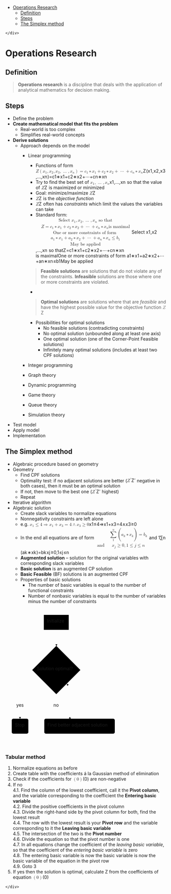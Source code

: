 <!DOCTYPE html>
<html>

<head>
  <meta charset="utf-8">
  <meta name="viewport" content="width=device-width, initial-scale=1.0">
  <title>Operations Research</title>
  <link rel="stylesheet" href="https://stackedit.io/style.css" />
</head>

<body class="stackedit">
  <div class="stackedit__left">
    <div class="stackedit__toc">
      
<ul>
<li><a href="#operations-research">Operations Research</a>
<ul>
<li><a href="#definition">Definition</a></li>
<li><a href="#steps">Steps</a></li>
<li><a href="#the-simplex-method">The Simplex method</a></li>
</ul>
</li>
</ul>

    </div>
  </div>
  <div class="stackedit__right">
    <div class="stackedit__html">
      <h1 id="operations-research">Operations Research</h1>
<h2 id="definition">Definition</h2>
<blockquote>
<p><strong>Operations research</strong> is a discipline that deals with the application of analytical mathematics for decision making.</p>
</blockquote>
<h2 id="steps">Steps</h2>
<ul>
<li>Define the problem</li>
<li><strong>Create mathematical model that fits the problem</strong>
<ul>
<li>Real-world is too complex</li>
<li>Simplifies real-world concepts</li>
</ul>
</li>
<li><strong>Derive solutions</strong>
<ul>
<li>Approach depends on the model
<ul>
<li>
<p>Linear programming</p>
<ul>
<li>Functions of form <span class="katex--inline"><span class="katex"><span class="katex-mathml"><math><semantics><mrow><mi>Z</mi><mo>(</mo><msub><mi>x</mi><mn>1</mn></msub><mo separator="true">,</mo><msub><mi>x</mi><mn>2</mn></msub><mo separator="true">,</mo><msub><mi>x</mi><mn>3</mn></msub><mo separator="true">,</mo><mo>…</mo><mo separator="true">,</mo><msub><mi>x</mi><mi>n</mi></msub><mo>)</mo><mo>=</mo><msub><mi>c</mi><mn>1</mn></msub><mo>∗</mo><msub><mi>x</mi><mn>1</mn></msub><mo>+</mo><msub><mi>c</mi><mn>2</mn></msub><mo>∗</mo><msub><mi>x</mi><mn>2</mn></msub><mo>+</mo><mo>⋯</mo><mo>+</mo><msub><mi>c</mi><mi>n</mi></msub><mo>∗</mo><msub><mi>x</mi><mi>n</mi></msub></mrow><annotation encoding="application/x-tex">Z(x_1,x_2,x_3, \dots, x_n) = c_1*x_1 + c_2*x_2 + \dots + c_n*x_n</annotation></semantics></math></span><span class="katex-html" aria-hidden="true"><span class="strut" style="height: 0.75em;"></span><span class="strut bottom" style="height: 1em; vertical-align: -0.25em;"></span><span class="base"><span style="margin-right: 0.07153em;" class="mord mathit">Z</span><span class="mopen">(</span><span class="mord"><span class="mord mathit">x</span><span class="msupsub"><span class="vlist-t vlist-t2"><span class="vlist-r"><span class="vlist" style="height: 0.301108em;"><span class="" style="top: -2.55em; margin-left: 0em; margin-right: 0.05em;"><span class="pstrut" style="height: 2.7em;"></span><span class="sizing reset-size6 size3 mtight"><span class="mord mathrm mtight">1</span></span></span></span><span class="vlist-s">​</span></span><span class="vlist-r"><span class="vlist" style="height: 0.15em;"></span></span></span></span></span><span class="mpunct">,</span><span class="mord"><span class="mord mathit">x</span><span class="msupsub"><span class="vlist-t vlist-t2"><span class="vlist-r"><span class="vlist" style="height: 0.301108em;"><span class="" style="top: -2.55em; margin-left: 0em; margin-right: 0.05em;"><span class="pstrut" style="height: 2.7em;"></span><span class="sizing reset-size6 size3 mtight"><span class="mord mathrm mtight">2</span></span></span></span><span class="vlist-s">​</span></span><span class="vlist-r"><span class="vlist" style="height: 0.15em;"></span></span></span></span></span><span class="mpunct">,</span><span class="mord"><span class="mord mathit">x</span><span class="msupsub"><span class="vlist-t vlist-t2"><span class="vlist-r"><span class="vlist" style="height: 0.301108em;"><span class="" style="top: -2.55em; margin-left: 0em; margin-right: 0.05em;"><span class="pstrut" style="height: 2.7em;"></span><span class="sizing reset-size6 size3 mtight"><span class="mord mathrm mtight">3</span></span></span></span><span class="vlist-s">​</span></span><span class="vlist-r"><span class="vlist" style="height: 0.15em;"></span></span></span></span></span><span class="mpunct">,</span><span class="minner">…</span><span class="mpunct">,</span><span class="mord"><span class="mord mathit">x</span><span class="msupsub"><span class="vlist-t vlist-t2"><span class="vlist-r"><span class="vlist" style="height: 0.151392em;"><span class="" style="top: -2.55em; margin-left: 0em; margin-right: 0.05em;"><span class="pstrut" style="height: 2.7em;"></span><span class="sizing reset-size6 size3 mtight"><span class="mord mathit mtight">n</span></span></span></span><span class="vlist-s">​</span></span><span class="vlist-r"><span class="vlist" style="height: 0.15em;"></span></span></span></span></span><span class="mclose">)</span><span class="mrel">=</span><span class="mord"><span class="mord mathit">c</span><span class="msupsub"><span class="vlist-t vlist-t2"><span class="vlist-r"><span class="vlist" style="height: 0.301108em;"><span class="" style="top: -2.55em; margin-left: 0em; margin-right: 0.05em;"><span class="pstrut" style="height: 2.7em;"></span><span class="sizing reset-size6 size3 mtight"><span class="mord mathrm mtight">1</span></span></span></span><span class="vlist-s">​</span></span><span class="vlist-r"><span class="vlist" style="height: 0.15em;"></span></span></span></span></span><span class="mbin">∗</span><span class="mord"><span class="mord mathit">x</span><span class="msupsub"><span class="vlist-t vlist-t2"><span class="vlist-r"><span class="vlist" style="height: 0.301108em;"><span class="" style="top: -2.55em; margin-left: 0em; margin-right: 0.05em;"><span class="pstrut" style="height: 2.7em;"></span><span class="sizing reset-size6 size3 mtight"><span class="mord mathrm mtight">1</span></span></span></span><span class="vlist-s">​</span></span><span class="vlist-r"><span class="vlist" style="height: 0.15em;"></span></span></span></span></span><span class="mbin">+</span><span class="mord"><span class="mord mathit">c</span><span class="msupsub"><span class="vlist-t vlist-t2"><span class="vlist-r"><span class="vlist" style="height: 0.301108em;"><span class="" style="top: -2.55em; margin-left: 0em; margin-right: 0.05em;"><span class="pstrut" style="height: 2.7em;"></span><span class="sizing reset-size6 size3 mtight"><span class="mord mathrm mtight">2</span></span></span></span><span class="vlist-s">​</span></span><span class="vlist-r"><span class="vlist" style="height: 0.15em;"></span></span></span></span></span><span class="mbin">∗</span><span class="mord"><span class="mord mathit">x</span><span class="msupsub"><span class="vlist-t vlist-t2"><span class="vlist-r"><span class="vlist" style="height: 0.301108em;"><span class="" style="top: -2.55em; margin-left: 0em; margin-right: 0.05em;"><span class="pstrut" style="height: 2.7em;"></span><span class="sizing reset-size6 size3 mtight"><span class="mord mathrm mtight">2</span></span></span></span><span class="vlist-s">​</span></span><span class="vlist-r"><span class="vlist" style="height: 0.15em;"></span></span></span></span></span><span class="mbin">+</span><span class="minner">⋯</span><span class="mbin">+</span><span class="mord"><span class="mord mathit">c</span><span class="msupsub"><span class="vlist-t vlist-t2"><span class="vlist-r"><span class="vlist" style="height: 0.151392em;"><span class="" style="top: -2.55em; margin-left: 0em; margin-right: 0.05em;"><span class="pstrut" style="height: 2.7em;"></span><span class="sizing reset-size6 size3 mtight"><span class="mord mathit mtight">n</span></span></span></span><span class="vlist-s">​</span></span><span class="vlist-r"><span class="vlist" style="height: 0.15em;"></span></span></span></span></span><span class="mbin">∗</span><span class="mord"><span class="mord mathit">x</span><span class="msupsub"><span class="vlist-t vlist-t2"><span class="vlist-r"><span class="vlist" style="height: 0.151392em;"><span class="" style="top: -2.55em; margin-left: 0em; margin-right: 0.05em;"><span class="pstrut" style="height: 2.7em;"></span><span class="sizing reset-size6 size3 mtight"><span class="mord mathit mtight">n</span></span></span></span><span class="vlist-s">​</span></span><span class="vlist-r"><span class="vlist" style="height: 0.15em;"></span></span></span></span></span></span></span></span></span></li>
<li>Try to find the best set of <span class="katex--inline"><span class="katex"><span class="katex-mathml"><math><semantics><mrow><msub><mi>x</mi><mn>1</mn></msub><mo separator="true">,</mo><mo>…</mo><mo separator="true">,</mo><msub><mi>x</mi><mi>n</mi></msub></mrow><annotation encoding="application/x-tex">x_1, \dots, x_n</annotation></semantics></math></span><span class="katex-html" aria-hidden="true"><span class="strut" style="height: 0.43056em;"></span><span class="strut bottom" style="height: 0.625em; vertical-align: -0.19444em;"></span><span class="base"><span class="mord"><span class="mord mathit">x</span><span class="msupsub"><span class="vlist-t vlist-t2"><span class="vlist-r"><span class="vlist" style="height: 0.301108em;"><span class="" style="top: -2.55em; margin-left: 0em; margin-right: 0.05em;"><span class="pstrut" style="height: 2.7em;"></span><span class="sizing reset-size6 size3 mtight"><span class="mord mathrm mtight">1</span></span></span></span><span class="vlist-s">​</span></span><span class="vlist-r"><span class="vlist" style="height: 0.15em;"></span></span></span></span></span><span class="mpunct">,</span><span class="minner">…</span><span class="mpunct">,</span><span class="mord"><span class="mord mathit">x</span><span class="msupsub"><span class="vlist-t vlist-t2"><span class="vlist-r"><span class="vlist" style="height: 0.151392em;"><span class="" style="top: -2.55em; margin-left: 0em; margin-right: 0.05em;"><span class="pstrut" style="height: 2.7em;"></span><span class="sizing reset-size6 size3 mtight"><span class="mord mathit mtight">n</span></span></span></span><span class="vlist-s">​</span></span><span class="vlist-r"><span class="vlist" style="height: 0.15em;"></span></span></span></span></span></span></span></span></span> so that the value of <span class="katex--inline"><span class="katex"><span class="katex-mathml"><math><semantics><mrow><mi>Z</mi></mrow><annotation encoding="application/x-tex">Z</annotation></semantics></math></span><span class="katex-html" aria-hidden="true"><span class="strut" style="height: 0.68333em;"></span><span class="strut bottom" style="height: 0.68333em; vertical-align: 0em;"></span><span class="base"><span style="margin-right: 0.07153em;" class="mord mathit">Z</span></span></span></span></span> is maximized or minimized</li>
<li>Goal: minimize/maximize <span class="katex--inline"><span class="katex"><span class="katex-mathml"><math><semantics><mrow><mi>Z</mi></mrow><annotation encoding="application/x-tex">Z</annotation></semantics></math></span><span class="katex-html" aria-hidden="true"><span class="strut" style="height: 0.68333em;"></span><span class="strut bottom" style="height: 0.68333em; vertical-align: 0em;"></span><span class="base"><span style="margin-right: 0.07153em;" class="mord mathit">Z</span></span></span></span></span></li>
<li><span class="katex--inline"><span class="katex"><span class="katex-mathml"><math><semantics><mrow><mi>Z</mi></mrow><annotation encoding="application/x-tex">Z</annotation></semantics></math></span><span class="katex-html" aria-hidden="true"><span class="strut" style="height: 0.68333em;"></span><span class="strut bottom" style="height: 0.68333em; vertical-align: 0em;"></span><span class="base"><span style="margin-right: 0.07153em;" class="mord mathit">Z</span></span></span></span></span> is the <em>objective function</em></li>
<li><span class="katex--inline"><span class="katex"><span class="katex-mathml"><math><semantics><mrow><mi>Z</mi></mrow><annotation encoding="application/x-tex">Z</annotation></semantics></math></span><span class="katex-html" aria-hidden="true"><span class="strut" style="height: 0.68333em;"></span><span class="strut bottom" style="height: 0.68333em; vertical-align: 0em;"></span><span class="base"><span style="margin-right: 0.07153em;" class="mord mathit">Z</span></span></span></span></span> often has <em>constraints</em> which limit the values the variables can take</li>
<li>Standard form:<br>
<span class="katex--display"><span class="katex-display"><span class="katex"><span class="katex-mathml"><math><semantics><mrow><mtable><mtr><mtd><mstyle displaystyle="true" scriptlevel="0"><mrow></mrow></mstyle></mtd><mtd><mstyle displaystyle="true" scriptlevel="0"><mrow><mrow></mrow><mtext>Select&nbsp;</mtext><msub><mi>x</mi><mn>1</mn></msub><mo separator="true">,</mo><msub><mi>x</mi><mn>2</mn></msub><mo separator="true">,</mo><mo>…</mo><mo separator="true">,</mo><msub><mi>x</mi><mi>n</mi></msub><mtext>&nbsp;so&nbsp;that</mtext></mrow></mstyle></mtd></mtr><mtr><mtd><mstyle displaystyle="true" scriptlevel="0"><mrow></mrow></mstyle></mtd><mtd><mstyle displaystyle="true" scriptlevel="0"><mrow><mrow></mrow><mi>Z</mi><mo>=</mo><msub><mi>c</mi><mn>1</mn></msub><mo>∗</mo><msub><mi>x</mi><mn>1</mn></msub><mo>+</mo><msub><mi>c</mi><mn>2</mn></msub><mo>∗</mo><msub><mi>x</mi><mn>2</mn></msub><mo>+</mo><mo>⋯</mo><mo>+</mo><msub><mi>c</mi><mi>n</mi></msub><mo>∗</mo><msub><mi>x</mi><mi>n</mi></msub><mtext>is&nbsp;maximal</mtext></mrow></mstyle></mtd></mtr><mtr><mtd><mstyle displaystyle="true" scriptlevel="0"><mrow></mrow></mstyle></mtd><mtd><mstyle displaystyle="true" scriptlevel="0"><mrow><mrow></mrow><mtext>One&nbsp;or&nbsp;more&nbsp;constraints&nbsp;of&nbsp;form&nbsp;</mtext></mrow></mstyle></mtd></mtr><mtr><mtd><mstyle displaystyle="true" scriptlevel="0"><mrow></mrow></mstyle></mtd><mtd><mstyle displaystyle="true" scriptlevel="0"><mrow><mrow></mrow><msub><mi>a</mi><mn>1</mn></msub><mo>∗</mo><msub><mi>x</mi><mn>1</mn></msub><mo>+</mo><msub><mi>a</mi><mn>2</mn></msub><mo>∗</mo><msub><mi>x</mi><mn>2</mn></msub><mo>+</mo><mo>⋯</mo><mo>+</mo><msub><mi>a</mi><mi>n</mi></msub><mo>∗</mo><msub><mi>x</mi><mi>n</mi></msub><mo>≤</mo><msub><mi>b</mi><mn>1</mn></msub></mrow></mstyle></mtd></mtr><mtr><mtd><mstyle displaystyle="true" scriptlevel="0"><mrow></mrow></mstyle></mtd><mtd><mstyle displaystyle="true" scriptlevel="0"><mrow><mrow></mrow><mtext>May&nbsp;be&nbsp;applied</mtext></mrow></mstyle></mtd></mtr></mtable></mrow><annotation encoding="application/x-tex">
\begin{aligned}
&amp;\text{Select } x_1, x_2, \dots, x_n \text{ so that} \\
&amp;Z = c_1*x_1 + c_2*x_2 + \dots + c_n*x_n \text{is maximal} \\
&amp;\text{One or more constraints of form } \\
&amp;a_1*x_1 + a_2*x_2 + \dots +a_n*x_n \leq b_1 \\
&amp;\text{May be applied}
\end{aligned}
</annotation></semantics></math></span><span class="katex-html" aria-hidden="true"><span class="strut" style="height: 4em;"></span><span class="strut bottom" style="height: 7.5em; vertical-align: -3.5em;"></span><span class="base"><span class="mord"><span class="mtable"><span class="col-align-r"><span class="vlist-t vlist-t2"><span class="vlist-r"><span class="vlist" style="height: 4em;"><span class="" style="top: -6em;"><span class="pstrut" style="height: 2.84em;"></span><span class="mord"></span></span><span class="" style="top: -4.5em;"><span class="pstrut" style="height: 2.84em;"></span><span class="mord"></span></span><span class="" style="top: -3em;"><span class="pstrut" style="height: 2.84em;"></span><span class="mord"></span></span><span class="" style="top: -1.5em;"><span class="pstrut" style="height: 2.84em;"></span><span class="mord"></span></span><span class="" style="top: 1.77636e-15em;"><span class="pstrut" style="height: 2.84em;"></span><span class="mord"></span></span></span><span class="vlist-s">​</span></span><span class="vlist-r"><span class="vlist" style="height: 3.5em;"></span></span></span></span><span class="col-align-l"><span class="vlist-t vlist-t2"><span class="vlist-r"><span class="vlist" style="height: 4em;"><span class="" style="top: -6.16em;"><span class="pstrut" style="height: 3em;"></span><span class="mord"><span class="mord"></span><span class="mord text"><span class="mord mathrm">Select&nbsp;</span></span><span class="mord"><span class="mord mathit">x</span><span class="msupsub"><span class="vlist-t vlist-t2"><span class="vlist-r"><span class="vlist" style="height: 0.301108em;"><span class="" style="top: -2.55em; margin-left: 0em; margin-right: 0.05em;"><span class="pstrut" style="height: 2.7em;"></span><span class="sizing reset-size6 size3 mtight"><span class="mord mathrm mtight">1</span></span></span></span><span class="vlist-s">​</span></span><span class="vlist-r"><span class="vlist" style="height: 0.15em;"></span></span></span></span></span><span class="mpunct">,</span><span class="mord"><span class="mord mathit">x</span><span class="msupsub"><span class="vlist-t vlist-t2"><span class="vlist-r"><span class="vlist" style="height: 0.301108em;"><span class="" style="top: -2.55em; margin-left: 0em; margin-right: 0.05em;"><span class="pstrut" style="height: 2.7em;"></span><span class="sizing reset-size6 size3 mtight"><span class="mord mathrm mtight">2</span></span></span></span><span class="vlist-s">​</span></span><span class="vlist-r"><span class="vlist" style="height: 0.15em;"></span></span></span></span></span><span class="mpunct">,</span><span class="minner">…</span><span class="mpunct">,</span><span class="mord"><span class="mord mathit">x</span><span class="msupsub"><span class="vlist-t vlist-t2"><span class="vlist-r"><span class="vlist" style="height: 0.151392em;"><span class="" style="top: -2.55em; margin-left: 0em; margin-right: 0.05em;"><span class="pstrut" style="height: 2.7em;"></span><span class="sizing reset-size6 size3 mtight"><span class="mord mathit mtight">n</span></span></span></span><span class="vlist-s">​</span></span><span class="vlist-r"><span class="vlist" style="height: 0.15em;"></span></span></span></span></span><span class="mord text"><span class="mord mathrm">&nbsp;so&nbsp;that</span></span></span></span><span class="" style="top: -4.66em;"><span class="pstrut" style="height: 3em;"></span><span class="mord"><span class="mord"></span><span style="margin-right: 0.07153em;" class="mord mathit">Z</span><span class="mrel">=</span><span class="mord"><span class="mord mathit">c</span><span class="msupsub"><span class="vlist-t vlist-t2"><span class="vlist-r"><span class="vlist" style="height: 0.301108em;"><span class="" style="top: -2.55em; margin-left: 0em; margin-right: 0.05em;"><span class="pstrut" style="height: 2.7em;"></span><span class="sizing reset-size6 size3 mtight"><span class="mord mathrm mtight">1</span></span></span></span><span class="vlist-s">​</span></span><span class="vlist-r"><span class="vlist" style="height: 0.15em;"></span></span></span></span></span><span class="mbin">∗</span><span class="mord"><span class="mord mathit">x</span><span class="msupsub"><span class="vlist-t vlist-t2"><span class="vlist-r"><span class="vlist" style="height: 0.301108em;"><span class="" style="top: -2.55em; margin-left: 0em; margin-right: 0.05em;"><span class="pstrut" style="height: 2.7em;"></span><span class="sizing reset-size6 size3 mtight"><span class="mord mathrm mtight">1</span></span></span></span><span class="vlist-s">​</span></span><span class="vlist-r"><span class="vlist" style="height: 0.15em;"></span></span></span></span></span><span class="mbin">+</span><span class="mord"><span class="mord mathit">c</span><span class="msupsub"><span class="vlist-t vlist-t2"><span class="vlist-r"><span class="vlist" style="height: 0.301108em;"><span class="" style="top: -2.55em; margin-left: 0em; margin-right: 0.05em;"><span class="pstrut" style="height: 2.7em;"></span><span class="sizing reset-size6 size3 mtight"><span class="mord mathrm mtight">2</span></span></span></span><span class="vlist-s">​</span></span><span class="vlist-r"><span class="vlist" style="height: 0.15em;"></span></span></span></span></span><span class="mbin">∗</span><span class="mord"><span class="mord mathit">x</span><span class="msupsub"><span class="vlist-t vlist-t2"><span class="vlist-r"><span class="vlist" style="height: 0.301108em;"><span class="" style="top: -2.55em; margin-left: 0em; margin-right: 0.05em;"><span class="pstrut" style="height: 2.7em;"></span><span class="sizing reset-size6 size3 mtight"><span class="mord mathrm mtight">2</span></span></span></span><span class="vlist-s">​</span></span><span class="vlist-r"><span class="vlist" style="height: 0.15em;"></span></span></span></span></span><span class="mbin">+</span><span class="minner">⋯</span><span class="mbin">+</span><span class="mord"><span class="mord mathit">c</span><span class="msupsub"><span class="vlist-t vlist-t2"><span class="vlist-r"><span class="vlist" style="height: 0.151392em;"><span class="" style="top: -2.55em; margin-left: 0em; margin-right: 0.05em;"><span class="pstrut" style="height: 2.7em;"></span><span class="sizing reset-size6 size3 mtight"><span class="mord mathit mtight">n</span></span></span></span><span class="vlist-s">​</span></span><span class="vlist-r"><span class="vlist" style="height: 0.15em;"></span></span></span></span></span><span class="mbin">∗</span><span class="mord"><span class="mord mathit">x</span><span class="msupsub"><span class="vlist-t vlist-t2"><span class="vlist-r"><span class="vlist" style="height: 0.151392em;"><span class="" style="top: -2.55em; margin-left: 0em; margin-right: 0.05em;"><span class="pstrut" style="height: 2.7em;"></span><span class="sizing reset-size6 size3 mtight"><span class="mord mathit mtight">n</span></span></span></span><span class="vlist-s">​</span></span><span class="vlist-r"><span class="vlist" style="height: 0.15em;"></span></span></span></span></span><span class="mord text"><span class="mord mathrm">is&nbsp;maximal</span></span></span></span><span class="" style="top: -3.16em;"><span class="pstrut" style="height: 3em;"></span><span class="mord"><span class="mord"></span><span class="mord text"><span class="mord mathrm">One&nbsp;or&nbsp;more&nbsp;constraints&nbsp;of&nbsp;form&nbsp;</span></span></span></span><span class="" style="top: -1.66em;"><span class="pstrut" style="height: 3em;"></span><span class="mord"><span class="mord"></span><span class="mord"><span class="mord mathit">a</span><span class="msupsub"><span class="vlist-t vlist-t2"><span class="vlist-r"><span class="vlist" style="height: 0.301108em;"><span class="" style="top: -2.55em; margin-left: 0em; margin-right: 0.05em;"><span class="pstrut" style="height: 2.7em;"></span><span class="sizing reset-size6 size3 mtight"><span class="mord mathrm mtight">1</span></span></span></span><span class="vlist-s">​</span></span><span class="vlist-r"><span class="vlist" style="height: 0.15em;"></span></span></span></span></span><span class="mbin">∗</span><span class="mord"><span class="mord mathit">x</span><span class="msupsub"><span class="vlist-t vlist-t2"><span class="vlist-r"><span class="vlist" style="height: 0.301108em;"><span class="" style="top: -2.55em; margin-left: 0em; margin-right: 0.05em;"><span class="pstrut" style="height: 2.7em;"></span><span class="sizing reset-size6 size3 mtight"><span class="mord mathrm mtight">1</span></span></span></span><span class="vlist-s">​</span></span><span class="vlist-r"><span class="vlist" style="height: 0.15em;"></span></span></span></span></span><span class="mbin">+</span><span class="mord"><span class="mord mathit">a</span><span class="msupsub"><span class="vlist-t vlist-t2"><span class="vlist-r"><span class="vlist" style="height: 0.301108em;"><span class="" style="top: -2.55em; margin-left: 0em; margin-right: 0.05em;"><span class="pstrut" style="height: 2.7em;"></span><span class="sizing reset-size6 size3 mtight"><span class="mord mathrm mtight">2</span></span></span></span><span class="vlist-s">​</span></span><span class="vlist-r"><span class="vlist" style="height: 0.15em;"></span></span></span></span></span><span class="mbin">∗</span><span class="mord"><span class="mord mathit">x</span><span class="msupsub"><span class="vlist-t vlist-t2"><span class="vlist-r"><span class="vlist" style="height: 0.301108em;"><span class="" style="top: -2.55em; margin-left: 0em; margin-right: 0.05em;"><span class="pstrut" style="height: 2.7em;"></span><span class="sizing reset-size6 size3 mtight"><span class="mord mathrm mtight">2</span></span></span></span><span class="vlist-s">​</span></span><span class="vlist-r"><span class="vlist" style="height: 0.15em;"></span></span></span></span></span><span class="mbin">+</span><span class="minner">⋯</span><span class="mbin">+</span><span class="mord"><span class="mord mathit">a</span><span class="msupsub"><span class="vlist-t vlist-t2"><span class="vlist-r"><span class="vlist" style="height: 0.151392em;"><span class="" style="top: -2.55em; margin-left: 0em; margin-right: 0.05em;"><span class="pstrut" style="height: 2.7em;"></span><span class="sizing reset-size6 size3 mtight"><span class="mord mathit mtight">n</span></span></span></span><span class="vlist-s">​</span></span><span class="vlist-r"><span class="vlist" style="height: 0.15em;"></span></span></span></span></span><span class="mbin">∗</span><span class="mord"><span class="mord mathit">x</span><span class="msupsub"><span class="vlist-t vlist-t2"><span class="vlist-r"><span class="vlist" style="height: 0.151392em;"><span class="" style="top: -2.55em; margin-left: 0em; margin-right: 0.05em;"><span class="pstrut" style="height: 2.7em;"></span><span class="sizing reset-size6 size3 mtight"><span class="mord mathit mtight">n</span></span></span></span><span class="vlist-s">​</span></span><span class="vlist-r"><span class="vlist" style="height: 0.15em;"></span></span></span></span></span><span class="mrel">≤</span><span class="mord"><span class="mord mathit">b</span><span class="msupsub"><span class="vlist-t vlist-t2"><span class="vlist-r"><span class="vlist" style="height: 0.301108em;"><span class="" style="top: -2.55em; margin-left: 0em; margin-right: 0.05em;"><span class="pstrut" style="height: 2.7em;"></span><span class="sizing reset-size6 size3 mtight"><span class="mord mathrm mtight">1</span></span></span></span><span class="vlist-s">​</span></span><span class="vlist-r"><span class="vlist" style="height: 0.15em;"></span></span></span></span></span></span></span><span class="" style="top: -0.16em;"><span class="pstrut" style="height: 3em;"></span><span class="mord"><span class="mord"></span><span class="mord text"><span class="mord mathrm">May&nbsp;be&nbsp;applied</span></span></span></span></span><span class="vlist-s">​</span></span><span class="vlist-r"><span class="vlist" style="height: 3.5em;"></span></span></span></span></span></span></span></span></span></span></span></li>
</ul>
<blockquote>
<p><strong>Feasible solutions</strong> are solutions that do not violate any of the constraints. <strong>Infeasible</strong> solutions are those where one or more constraints are violated.</p>
</blockquote>
<ul>
<li>&nbsp;</li>
</ul>
<blockquote>
<p><strong>Optimal solutions</strong> are solutions where that are <em>feasible</em> and have the highest possible value for the objective function <span class="katex--inline"><span class="katex"><span class="katex-mathml"><math><semantics><mrow><mi>Z</mi></mrow><annotation encoding="application/x-tex">Z</annotation></semantics></math></span><span class="katex-html" aria-hidden="true"><span class="strut" style="height: 0.68333em;"></span><span class="strut bottom" style="height: 0.68333em; vertical-align: 0em;"></span><span class="base"><span style="margin-right: 0.07153em;" class="mord mathit">Z</span></span></span></span></span></p>
</blockquote>
<ul>
<li>Possibilities for optimal solutions
<ul>
<li>No feasible solutions (contradicting constraints)</li>
<li>No optimal solution (unbounded along at least one axis)</li>
<li>One optimal solution (one of the Corner-Point Feasible solutions)</li>
<li>Infinitely many optimal solutions (includes at least two CPF solutions)</li>
</ul>
</li>
</ul>
</li>
<li>
<p>Integer programming</p>
</li>
<li>
<p>Graph theory</p>
</li>
<li>
<p>Dynamic programming</p>
</li>
<li>
<p>Game theory</p>
</li>
<li>
<p>Queue theory</p>
</li>
<li>
<p>Simulation theory</p>
</li>
</ul>
</li>
</ul>
</li>
<li>Test model</li>
<li>Apply model</li>
<li>Implementation</li>
</ul>
<h2 id="the-simplex-method">The Simplex method</h2>
<ul>
<li>Algebraic procedure based on geometry</li>
<li>Geometry
<ul>
<li>Find CPF solutions</li>
<li>Optimality test: if no adjacent solutions are better (<span class="katex--inline"><span class="katex"><span class="katex-mathml"><math><semantics><mrow><msup><mi>Z</mi><mo mathvariant="normal">′</mo></msup></mrow><annotation encoding="application/x-tex">Z'</annotation></semantics></math></span><span class="katex-html" aria-hidden="true"><span class="strut" style="height: 0.751892em;"></span><span class="strut bottom" style="height: 0.751892em; vertical-align: 0em;"></span><span class="base"><span class="mord"><span style="margin-right: 0.07153em;" class="mord mathit">Z</span><span class="msupsub"><span class="vlist-t"><span class="vlist-r"><span class="vlist" style="height: 0.751892em;"><span class="" style="top: -3.063em; margin-right: 0.05em;"><span class="pstrut" style="height: 2.7em;"></span><span class="sizing reset-size6 size3 mtight"><span class="mord mtight"><span class="mord mathrm mtight">′</span></span></span></span></span></span></span></span></span></span></span></span></span> negative in both cases), then it must be an optimal solution</li>
<li>If not, then move to the best one (<span class="katex--inline"><span class="katex"><span class="katex-mathml"><math><semantics><mrow><msup><mi>Z</mi><mo mathvariant="normal">′</mo></msup></mrow><annotation encoding="application/x-tex">Z'</annotation></semantics></math></span><span class="katex-html" aria-hidden="true"><span class="strut" style="height: 0.751892em;"></span><span class="strut bottom" style="height: 0.751892em; vertical-align: 0em;"></span><span class="base"><span class="mord"><span style="margin-right: 0.07153em;" class="mord mathit">Z</span><span class="msupsub"><span class="vlist-t"><span class="vlist-r"><span class="vlist" style="height: 0.751892em;"><span class="" style="top: -3.063em; margin-right: 0.05em;"><span class="pstrut" style="height: 2.7em;"></span><span class="sizing reset-size6 size3 mtight"><span class="mord mtight"><span class="mord mathrm mtight">′</span></span></span></span></span></span></span></span></span></span></span></span></span> highest)</li>
<li>Repeat</li>
</ul>
</li>
<li>Iterative algorithm</li>
<li>Algebraic solution
<ul>
<li>Create slack variables to normalize equations</li>
<li>Nonnegativity constraints are left alone</li>
<li>e.g. <span class="katex--inline"><span class="katex"><span class="katex-mathml"><math><semantics><mrow><msub><mi>x</mi><mn>1</mn></msub><mo>≤</mo><mn>4</mn><mo>⇒</mo><msub><mi>x</mi><mn>1</mn></msub><mo>+</mo><msub><mi>x</mi><mn>3</mn></msub><mo>=</mo><mn>4</mn><mo>∧</mo><msub><mi>x</mi><mn>3</mn></msub><mo>≥</mo><mn>0</mn></mrow><annotation encoding="application/x-tex">x_1 \leq 4 \Rightarrow x_1+x_3 = 4 \land x_3 \geq 0</annotation></semantics></math></span><span class="katex-html" aria-hidden="true"><span class="strut" style="height: 0.64444em;"></span><span class="strut bottom" style="height: 0.79444em; vertical-align: -0.15em;"></span><span class="base"><span class="mord"><span class="mord mathit">x</span><span class="msupsub"><span class="vlist-t vlist-t2"><span class="vlist-r"><span class="vlist" style="height: 0.301108em;"><span class="" style="top: -2.55em; margin-left: 0em; margin-right: 0.05em;"><span class="pstrut" style="height: 2.7em;"></span><span class="sizing reset-size6 size3 mtight"><span class="mord mathrm mtight">1</span></span></span></span><span class="vlist-s">​</span></span><span class="vlist-r"><span class="vlist" style="height: 0.15em;"></span></span></span></span></span><span class="mrel">≤</span><span class="mord mathrm">4</span><span class="mrel">⇒</span><span class="mord"><span class="mord mathit">x</span><span class="msupsub"><span class="vlist-t vlist-t2"><span class="vlist-r"><span class="vlist" style="height: 0.301108em;"><span class="" style="top: -2.55em; margin-left: 0em; margin-right: 0.05em;"><span class="pstrut" style="height: 2.7em;"></span><span class="sizing reset-size6 size3 mtight"><span class="mord mathrm mtight">1</span></span></span></span><span class="vlist-s">​</span></span><span class="vlist-r"><span class="vlist" style="height: 0.15em;"></span></span></span></span></span><span class="mbin">+</span><span class="mord"><span class="mord mathit">x</span><span class="msupsub"><span class="vlist-t vlist-t2"><span class="vlist-r"><span class="vlist" style="height: 0.301108em;"><span class="" style="top: -2.55em; margin-left: 0em; margin-right: 0.05em;"><span class="pstrut" style="height: 2.7em;"></span><span class="sizing reset-size6 size3 mtight"><span class="mord mathrm mtight">3</span></span></span></span><span class="vlist-s">​</span></span><span class="vlist-r"><span class="vlist" style="height: 0.15em;"></span></span></span></span></span><span class="mrel">=</span><span class="mord mathrm">4</span><span class="mbin">∧</span><span class="mord"><span class="mord mathit">x</span><span class="msupsub"><span class="vlist-t vlist-t2"><span class="vlist-r"><span class="vlist" style="height: 0.301108em;"><span class="" style="top: -2.55em; margin-left: 0em; margin-right: 0.05em;"><span class="pstrut" style="height: 2.7em;"></span><span class="sizing reset-size6 size3 mtight"><span class="mord mathrm mtight">3</span></span></span></span><span class="vlist-s">​</span></span><span class="vlist-r"><span class="vlist" style="height: 0.15em;"></span></span></span></span></span><span class="mrel">≥</span><span class="mord mathrm">0</span></span></span></span></span></li>
<li>In the end all equations are of form <span class="katex--display"><span class="katex-display"><span class="katex"><span class="katex-mathml"><math><semantics><mrow><mtable><mtr><mtd><mstyle displaystyle="true" scriptlevel="0"><mrow></mrow></mstyle></mtd><mtd><mstyle displaystyle="true" scriptlevel="0"><mrow><mrow></mrow><munderover><mo>∑</mo><mn>1</mn><mi>n</mi></munderover><mo>(</mo><msub><mi>a</mi><mi>k</mi></msub><mo>∗</mo><msub><mi>x</mi><mi>k</mi></msub><mo>)</mo><mo>=</mo><msub><mi>b</mi><mi>k</mi></msub></mrow></mstyle></mtd></mtr><mtr><mtd><mstyle displaystyle="true" scriptlevel="0"><mrow><mtext>and&nbsp;</mtext></mrow></mstyle></mtd><mtd><mstyle displaystyle="true" scriptlevel="0"><mrow><mrow></mrow><msub><mi>x</mi><mi>j</mi></msub><mo>≥</mo><mn>0</mn><mo separator="true">,</mo><mn>1</mn><mo>≤</mo><mi>j</mi><mo>≤</mo><mi>n</mi></mrow></mstyle></mtd></mtr></mtable></mrow><annotation encoding="application/x-tex"> \begin{aligned}
&amp; \sum_1^n(a_k*x_k) = b_k \\
\text{and } &amp; x_j \geq 0, 1\leq j\leq n
\end{aligned}</annotation></semantics></math></span><span class="katex-html" aria-hidden="true"><span class="strut" style="height: 2.60926em;"></span><span class="strut bottom" style="height: 4.71851em; vertical-align: -2.10926em;"></span><span class="base"><span class="mord"><span class="mtable"><span class="col-align-r"><span class="vlist-t vlist-t2"><span class="vlist-r"><span class="vlist" style="height: 2.60926em;"><span class="" style="top: -4.60926em;"><span class="pstrut" style="height: 3.6514em;"></span><span class="mord"></span></span><span class="" style="top: -2.20214em;"><span class="pstrut" style="height: 3.6514em;"></span><span class="mord"><span class="mord text"><span class="mord mathrm">and&nbsp;</span></span></span></span></span><span class="vlist-s">​</span></span><span class="vlist-r"><span class="vlist" style="height: 2.10926em;"></span></span></span></span><span class="col-align-l"><span class="vlist-t vlist-t2"><span class="vlist-r"><span class="vlist" style="height: 2.60926em;"><span class="" style="top: -4.60926em;"><span class="pstrut" style="height: 3.6514em;"></span><span class="mord"><span class="mord"></span><span class="mop op-limits"><span class="vlist-t vlist-t2"><span class="vlist-r"><span class="vlist" style="height: 1.6514em;"><span class="" style="top: -1.88289em; margin-left: 0em;"><span class="pstrut" style="height: 3.05em;"></span><span class="sizing reset-size6 size3 mtight"><span class="mord mathrm mtight">1</span></span></span><span class="" style="top: -3.05001em;"><span class="pstrut" style="height: 3.05em;"></span><span class=""><span class="mop op-symbol large-op">∑</span></span></span><span class="" style="top: -4.30001em; margin-left: 0em;"><span class="pstrut" style="height: 3.05em;"></span><span class="sizing reset-size6 size3 mtight"><span class="mord mathit mtight">n</span></span></span></span><span class="vlist-s">​</span></span><span class="vlist-r"><span class="vlist" style="height: 1.26711em;"></span></span></span></span><span class="mopen">(</span><span class="mord"><span class="mord mathit">a</span><span class="msupsub"><span class="vlist-t vlist-t2"><span class="vlist-r"><span class="vlist" style="height: 0.336108em;"><span class="" style="top: -2.55em; margin-left: 0em; margin-right: 0.05em;"><span class="pstrut" style="height: 2.7em;"></span><span class="sizing reset-size6 size3 mtight"><span style="margin-right: 0.03148em;" class="mord mathit mtight">k</span></span></span></span><span class="vlist-s">​</span></span><span class="vlist-r"><span class="vlist" style="height: 0.15em;"></span></span></span></span></span><span class="mbin">∗</span><span class="mord"><span class="mord mathit">x</span><span class="msupsub"><span class="vlist-t vlist-t2"><span class="vlist-r"><span class="vlist" style="height: 0.336108em;"><span class="" style="top: -2.55em; margin-left: 0em; margin-right: 0.05em;"><span class="pstrut" style="height: 2.7em;"></span><span class="sizing reset-size6 size3 mtight"><span style="margin-right: 0.03148em;" class="mord mathit mtight">k</span></span></span></span><span class="vlist-s">​</span></span><span class="vlist-r"><span class="vlist" style="height: 0.15em;"></span></span></span></span></span><span class="mclose">)</span><span class="mrel">=</span><span class="mord"><span class="mord mathit">b</span><span class="msupsub"><span class="vlist-t vlist-t2"><span class="vlist-r"><span class="vlist" style="height: 0.336108em;"><span class="" style="top: -2.55em; margin-left: 0em; margin-right: 0.05em;"><span class="pstrut" style="height: 2.7em;"></span><span class="sizing reset-size6 size3 mtight"><span style="margin-right: 0.03148em;" class="mord mathit mtight">k</span></span></span></span><span class="vlist-s">​</span></span><span class="vlist-r"><span class="vlist" style="height: 0.15em;"></span></span></span></span></span></span></span><span class="" style="top: -2.20214em;"><span class="pstrut" style="height: 3.6514em;"></span><span class="mord"><span class="mord"></span><span class="mord"><span class="mord mathit">x</span><span class="msupsub"><span class="vlist-t vlist-t2"><span class="vlist-r"><span class="vlist" style="height: 0.311664em;"><span class="" style="top: -2.55em; margin-left: 0em; margin-right: 0.05em;"><span class="pstrut" style="height: 2.7em;"></span><span class="sizing reset-size6 size3 mtight"><span style="margin-right: 0.05724em;" class="mord mathit mtight">j</span></span></span></span><span class="vlist-s">​</span></span><span class="vlist-r"><span class="vlist" style="height: 0.286108em;"></span></span></span></span></span><span class="mrel">≥</span><span class="mord mathrm">0</span><span class="mpunct">,</span><span class="mord mathrm">1</span><span class="mrel">≤</span><span style="margin-right: 0.05724em;" class="mord mathit">j</span><span class="mrel">≤</span><span class="mord mathit">n</span></span></span></span><span class="vlist-s">​</span></span><span class="vlist-r"><span class="vlist" style="height: 2.10926em;"></span></span></span></span></span></span></span></span></span></span></span></li>
<li><strong>Augmented solution</strong> – solution for the original variables with corresponding slack variables</li>
<li><strong>Basic solution</strong> is an augmented CP solution</li>
<li><strong>Basic Feasible</strong> (BF) solutions is an augmented CPF</li>
<li>Properties of basic solutions
<ul>
<li>The number of basic variables is equal to the number of functional constraints</li>
<li>Number of nonbasic variables is equal to the number of variables minus the number of constraints</li>
</ul>
</li>
</ul>
</li>
</ul>
<div class="mermaid"><svg xmlns="http://www.w3.org/2000/svg" id="mermaid-svg-A5ormfzG07Xc3GQb" height="100%" viewBox="0 0 383.03334045410156 431.28330993652344" style="max-width:383.03334045410156px;"><g><g class="output"><g class="clusters"></g><g class="edgePaths"><g class="edgePath" style="opacity: 1;"><path class="path" d="M159.6333351135254,66.71665954589844L159.6333351135254,91.71665954589844L160.1333351135254,117.2166625976563" marker-end="url(#arrowhead175)" style="fill:none"></path><defs><marker id="arrowhead175" viewBox="0 0 10 10" refX="9" refY="5" markerUnits="strokeWidth" markerWidth="8" markerHeight="6" orient="auto"><path d="M 0 0 L 10 5 L 0 10 z" class="arrowheadPath" style="stroke-width: 1; stroke-dasharray: 1, 0;"></path></marker></defs></g><g class="edgePath" style="opacity: 1;"><path class="path" d="M122.40258749139576,230.61924017083916L46.025001525878906,306.2083206176758L46.025001525878906,344.566650390625" marker-end="url(#arrowhead176)" style="fill:none"></path><defs><marker id="arrowhead176" viewBox="0 0 10 10" refX="9" refY="5" markerUnits="strokeWidth" markerWidth="8" markerHeight="6" orient="auto"><path d="M 0 0 L 10 5 L 0 10 z" class="arrowheadPath" style="stroke-width: 1; stroke-dasharray: 1, 0;"></path></marker></defs></g><g class="edgePath" style="opacity: 1;"><path class="path" d="M160.1333351135254,268.3499816894532L159.6333351135254,306.2083206176758L204.94755076597195,344.566650390625" marker-end="url(#arrowhead177)" style="fill:none"></path><defs><marker id="arrowhead177" viewBox="0 0 10 10" refX="9" refY="5" markerUnits="strokeWidth" markerWidth="8" markerHeight="6" orient="auto"><path d="M 0 0 L 10 5 L 0 10 z" class="arrowheadPath" style="stroke-width: 1; stroke-dasharray: 1, 0;"></path></marker></defs></g><g class="edgePath" style="opacity: 1;"><path class="path" d="M238.02958675351195,344.566650390625L247.0416717529297,306.2083206176758L192.9404003019546,235.54291650102397" marker-end="url(#arrowhead178)" style="fill:none"></path><defs><marker id="arrowhead178" viewBox="0 0 10 10" refX="9" refY="5" markerUnits="strokeWidth" markerWidth="8" markerHeight="6" orient="auto"><path d="M 0 0 L 10 5 L 0 10 z" class="arrowheadPath" style="stroke-width: 1; stroke-dasharray: 1, 0;"></path></marker></defs></g></g><g class="edgeLabels"><g class="edgeLabel" style="opacity: 1;" transform=""><g transform="translate(0,0)" class="label"><foreignObject width="0" height="0"><div xmlns="http://www.w3.org/1999/xhtml" style="display: inline-block; white-space: nowrap;"><span class="edgeLabel"></span></div></foreignObject></g></g><g class="edgeLabel" style="opacity: 1;" transform="translate(46.025001525878906,306.2083206176758)"><g transform="translate(-11.699996948242188,-13.358329772949219)" class="label"><foreignObject width="23.399993896484375" height="26.716659545898438"><div xmlns="http://www.w3.org/1999/xhtml" style="display: inline-block; white-space: nowrap;"><span class="edgeLabel">yes</span></div></foreignObject></g></g><g class="edgeLabel" style="opacity: 1;" transform="translate(159.6333351135254,306.2083206176758)"><g transform="translate(-9,-13.358329772949219)" class="label"><foreignObject width="18" height="26.716659545898438"><div xmlns="http://www.w3.org/1999/xhtml" style="display: inline-block; white-space: nowrap;"><span class="edgeLabel">no</span></div></foreignObject></g></g><g class="edgeLabel" style="opacity: 1;" transform=""><g transform="translate(0,0)" class="label"><foreignObject width="0" height="0"><div xmlns="http://www.w3.org/1999/xhtml" style="display: inline-block; white-space: nowrap;"><span class="edgeLabel"></span></div></foreignObject></g></g></g><g class="nodes"><g class="node" style="opacity: 1;" id="A" transform="translate(159.6333351135254,43.35832977294922)"><rect rx="0" ry="0" x="-39.041664123535156" y="-23.35832977294922" width="78.08332824707031" height="46.71665954589844"></rect><g class="label" transform="translate(0,0)"><g transform="translate(-29.041664123535156,-13.358329772949219)"><foreignObject width="58.08332824707031" height="26.716659545898438"><div xmlns="http://www.w3.org/1999/xhtml" style="display: inline-block; white-space: nowrap;">Initialize</div></foreignObject></g></g></g><g class="node" style="opacity: 1;" id="B" transform="translate(159.6333351135254,192.2833251953125)"><polygon points="75.56666259765625,0 151.1333251953125,-75.56666259765625 75.56666259765625,-151.1333251953125 0,-75.56666259765625" rx="5" ry="5" transform="translate(-75.56666259765625,75.56666259765625)"></polygon><g class="label" transform="translate(0,0)"><g transform="translate(-61.099998474121094,-13.358329772949219)"><foreignObject width="122.19999694824219" height="26.716659545898438"><div xmlns="http://www.w3.org/1999/xhtml" style="display: inline-block; white-space: nowrap;">Solution optimal?</div></foreignObject></g></g></g><g class="node" style="opacity: 1;" id="C" transform="translate(46.025001525878906,367.9249801635742)"><rect rx="5" ry="5" x="-26.025001525878906" y="-23.35832977294922" width="52.05000305175781" height="46.71665954589844"></rect><g class="label" transform="translate(0,0)"><g transform="translate(-16.025001525878906,-13.358329772949219)"><foreignObject width="32.05000305175781" height="26.716659545898438"><div xmlns="http://www.w3.org/1999/xhtml" style="display: inline-block; white-space: nowrap;">Stop</div></foreignObject></g></g></g><g class="node" style="opacity: 1;" id="D" transform="translate(232.5416717529297,367.9249801635742)"><rect rx="5" ry="5" x="-110.49166870117188" y="-23.35832977294922" width="220.98333740234375" height="46.71665954589844"></rect><g class="label" transform="translate(0,0)"><g transform="translate(-100.49166870117188,-13.358329772949219)"><foreignObject width="200.98333740234375" height="26.716659545898438"><div xmlns="http://www.w3.org/1999/xhtml" style="display: inline-block; white-space: nowrap;">Find better adjacent solution</div></foreignObject></g></g></g></g></g></g></svg></div>
<h3 id="tabular-method">Tabular method</h3>
<ol>
<li>Normalize equations as before</li>
<li>Create table with the coefficients á la Gaussian method of elimination</li>
<li>Check if the coefficients for <span class="katex--inline"><span class="katex"><span class="katex-mathml"><math><semantics><mrow><mo>(</mo><mn>0</mn><mo>)</mo></mrow><annotation encoding="application/x-tex">(0)</annotation></semantics></math></span><span class="katex-html" aria-hidden="true"><span class="strut" style="height: 0.75em;"></span><span class="strut bottom" style="height: 1em; vertical-align: -0.25em;"></span><span class="base"><span class="mopen">(</span><span class="mord mathrm">0</span><span class="mclose">)</span></span></span></span></span> are non-negative</li>
<li>If no<br>
4.1. Find the column of the lowest coefficient, call it the <strong>Pivot column</strong>, and the variable corresponding to the coefficient the <strong>Entering basic variable</strong><br>
4.2. Find the positive coefficients in the pivot column<br>
4.3. Divide the right-hand side by the pivot column for both, find the lowest result<br>
4.4. The row with the lowest result is your <strong>Pivot row</strong> and the variable corresponding to it the <strong>Leaving basic variable</strong><br>
4.5. The intersection of the two is the <strong>Pivot number</strong><br>
4.6. Divide the equation so that the pivot number is one<br>
4.7. In all equations change the coefficient of the <em>leaving basic variable</em>, so that the coefficient of the <em>entering basic variable</em> is zero<br>
4.8. The entering basic variable is now the basic variable is now the basic variable of the equation in the pivot row<br>
4.9. Goto 3</li>
<li>If yes then the solution is optimal, calculate Z from the coefficients of equation <span class="katex--inline"><span class="katex"><span class="katex-mathml"><math><semantics><mrow><mo>(</mo><mn>0</mn><mo>)</mo></mrow><annotation encoding="application/x-tex">(0)</annotation></semantics></math></span><span class="katex-html" aria-hidden="true"><span class="strut" style="height: 0.75em;"></span><span class="strut bottom" style="height: 1em; vertical-align: -0.25em;"></span><span class="base"><span class="mopen">(</span><span class="mord mathrm">0</span><span class="mclose">)</span></span></span></span></span></li>
</ol>

    </div>
  </div>
</body>

</html>

